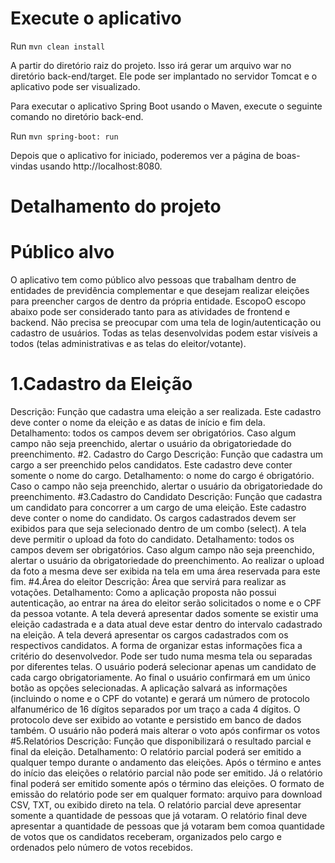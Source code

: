 # Execute o aplicativo

Run `mvn clean install`

A partir do diretório raiz do projeto. Isso irá gerar um arquivo war no diretório back-end/target. Ele pode ser implantado no servidor Tomcat e o aplicativo pode ser visualizado.

Para executar o aplicativo Spring Boot usando o Maven, execute o seguinte comando no diretório back-end.

Run `mvn spring-boot: run`

Depois que o aplicativo for iniciado, poderemos ver a página de boas-vindas usando http://localhost:8080.

# Detalhamento do projeto

# Público alvo
O aplicativo tem como público alvo pessoas que trabalham dentro de entidades de previdência
complementar e que desejam realizar eleições para preencher cargos de dentro da própria
entidade.
EscopoO escopo abaixo pode ser considerado tanto para as atividades de frontend e backend. Não
precisa se preocupar com uma tela de login/autenticação ou cadastro de usuários. Todas as
telas desenvolvidas podem estar visíveis a todos (telas administrativas e as telas do
eleitor/votante).
# 1.Cadastro da Eleição
Descrição: Função que cadastra uma eleição a ser realizada. Este cadastro deve conter o nome
da eleição e as datas de início e fim dela.
Detalhamento: todos os campos devem ser obrigatórios. Caso algum campo não seja
preenchido, alertar o usuário da obrigatoriedade do preenchimento.
#2. Cadastro do Cargo
Descrição: Função que cadastra um cargo a ser preenchido pelos candidatos. Este cadastro deve
conter somente o nome do cargo.
Detalhamento: o nome do cargo é obrigatório. Caso o campo não seja preenchido, alertar o
usuário da obrigatoriedade do preenchimento.
#3.Cadastro do Candidato
Descrição: Função que cadastra um candidato para concorrer a um cargo de uma eleição. Este
cadastro deve conter o nome do candidato. Os cargos cadastrados devem ser exibidos para que
seja selecionado dentro de um combo (select). A tela deve permitir o upload da foto do
candidato.
Detalhamento: todos os campos devem ser obrigatórios. Caso algum campo não seja
preenchido, alertar o usuário da obrigatoriedade do preenchimento. Ao realizar o upload da
foto a mesma deve ser exibida na tela em uma área reservada para este fim.
#4.Área do eleitor
Descrição: Área que servirá para realizar as votações.
Detalhamento: Como a aplicação proposta não possui autenticação, ao entrar na área do eleitor
serão solicitados o nome e o CPF da pessoa votante. A tela deverá apresentar dados somente se
existir uma eleição cadastrada e a data atual deve estar dentro do intervalo cadastrado na
eleição. A tela deverá apresentar os cargos cadastrados com os respectivos candidatos. A forma
de organizar estas informações fica a critério do desenvolvedor. Pode ser tudo numa mesma
tela ou separadas por diferentes telas. O usuário poderá selecionar apenas um candidato de
cada cargo obrigatoriamente. Ao final o usuário confirmará em um único botão as opções
selecionadas. A aplicação salvará as informações (incluindo o nome e o CPF do votante) e gerará
um número de protocolo alfanumérico de 16 dígitos separados por um traço a cada 4 dígitos. O
protocolo deve ser exibido ao votante e persistido em banco de dados também. O usuário não
poderá mais alterar o voto após confirmar os votos
#5.Relatórios
Descrição: Função que disponibilizará o resultado parcial e final da eleição.
Detalhamento: O relatório parcial poderá ser emitido a qualquer tempo durante o andamento
das eleições. Após o término e antes do início das eleições o relatório parcial não pode ser
emitido. Já o relatório final poderá ser emitido somente após o término das eleições. O formato
de emissão do relatório pode ser em qualquer formato: arquivo para download CSV, TXT, ou
exibido direto na tela. O relatório parcial deve apresentar somente a quantidade de pessoas que
já votaram. O relatório final deve apresentar a quantidade de pessoas que já votaram bem comoa quantidade de votos que os candidatos receberam, organizados pelo cargo e ordenados pelo
número de votos recebidos.